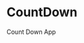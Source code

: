 # CountDown
 Count Down App
      
              
                                                                   
                                                                                      
                                                                                           
                                                                                
                                                                
                                           
                        
                   
    
 
   
